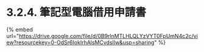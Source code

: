 # 3.2.4. 筆記型電腦借用申請書

{% embed url="https://drive.google.com/file/d/0B9rlnMTLHLQLYzVYT0FpUmN4c2c/view?resourcekey=0-OdSr6IokIrhAlsMCvdslIw&usp=sharing" %}

